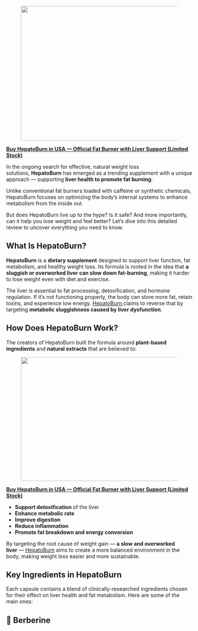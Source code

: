 <figure class="le lf lg lh li lj lb lc paragraph-image">
<div class="lb lc ld"><picture><img class="bh kj lk c" src="https://miro.medium.com/v2/resize:fit:413/1*gZdvqkaB8A0ZmwQbmlDPMw.png" alt="" width="516" height="364" /></picture></div>
</figure>
<meta name="google-site-verification" content="PV0hRj_DfBL-OhDE3u-iRSBv7y5hzSEZnr_6HePJClU" />
<p id="27fb" class="pw-post-body-paragraph ll lm fs ln b lo lp lq lr ls lt lu lv lw lx ly lz ma mb mc md me mf mg mh mi fl bk" data-selectable-paragraph=""><a class="ag mj" href="https://njpost.org/gethepatoburn" target="_blank" rel="noopener ugc nofollow"><strong class="ln ft">Buy HepatoBurn in USA &mdash; Official Fat Burner with Liver Support (Limited Stock)</strong></a></p>
<p id="bd4c" class="pw-post-body-paragraph ll lm fs ln b lo lp lq lr ls lt lu lv lw lx ly lz ma mb mc md me mf mg mh mi fl bk" data-selectable-paragraph="">In the ongoing search for effective, natural weight loss solutions,&nbsp;<strong class="ln ft">HepatoBurn</strong>&nbsp;has emerged as a trending supplement with a unique approach &mdash; supporting&nbsp;<strong class="ln ft">liver health to promote fat burning</strong>.</p>
<p id="6242" class="pw-post-body-paragraph ll lm fs ln b lo lp lq lr ls lt lu lv lw lx ly lz ma mb mc md me mf mg mh mi fl bk" data-selectable-paragraph="">Unlike conventional fat burners loaded with caffeine or synthetic chemicals, HepatoBurn focuses on optimizing the body&rsquo;s internal systems to enhance metabolism from the inside out.</p>
<p id="63ad" class="pw-post-body-paragraph ll lm fs ln b lo lp lq lr ls lt lu lv lw lx ly lz ma mb mc md me mf mg mh mi fl bk" data-selectable-paragraph="">But does HepatoBurn live up to the hype? Is it safe? And more importantly, can it help you lose weight and feel better? Let&rsquo;s dive into this detailed review to uncover everything you need to know.</p>
<h2 id="d066" class="mk ml fs bf mm mn mo mp mq mr ms mt mu lw mv mw mx ma my mz na me nb nc nd ne bk" data-selectable-paragraph="">What Is HepatoBurn?</h2>
<p id="acf8" class="pw-post-body-paragraph ll lm fs ln b lo nf lq lr ls ng lu lv lw nh ly lz ma ni mc md me nj mg mh mi fl bk" data-selectable-paragraph=""><strong class="ln ft">HepatoBurn</strong>&nbsp;is a&nbsp;<strong class="ln ft">dietary supplement</strong>&nbsp;designed to support liver function, fat metabolism, and healthy weight loss. Its formula is rooted in the idea that&nbsp;<strong class="ln ft">a sluggish or overworked liver can slow down fat-burning</strong>, making it harder to lose weight even with diet and exercise.</p>
<p id="4c31" class="pw-post-body-paragraph ll lm fs ln b lo lp lq lr ls lt lu lv lw lx ly lz ma mb mc md me mf mg mh mi fl bk" data-selectable-paragraph="">The liver is essential to fat processing, detoxification, and hormone regulation. If it&rsquo;s not functioning properly, the body can store more fat, retain toxins, and experience low energy.&nbsp;<a class="ag mj" href="https://www.facebook.com/Hepato.Burn.USA/" target="_blank" rel="noopener ugc nofollow">HepatoBurn&nbsp;</a>claims to reverse that by targeting&nbsp;<strong class="ln ft">metabolic sluggishness caused by liver dysfunction</strong>.</p>
<h2 id="f13a" class="mk ml fs bf mm mn mo mp mq mr ms mt mu lw mv mw mx ma my mz na me nb nc nd ne bk" data-selectable-paragraph="">How Does HepatoBurn Work?</h2>
<p id="83fc" class="pw-post-body-paragraph ll lm fs ln b lo nf lq lr ls ng lu lv lw nh ly lz ma ni mc md me nj mg mh mi fl bk" data-selectable-paragraph="">The creators of HepatoBurn built the formula around&nbsp;<strong class="ln ft">plant-based ingredients</strong>&nbsp;and&nbsp;<strong class="ln ft">natural extracts</strong>&nbsp;that are believed to:</p>
<figure class="nl nm nn no np lj lb lc paragraph-image">
<div class="lb lc nk"><picture><source srcset="https://miro.medium.com/v2/resize:fit:640/format:webp/1*YdqbL8Fo18vX45kgnvkbTw.png 640w, https://miro.medium.com/v2/resize:fit:720/format:webp/1*YdqbL8Fo18vX45kgnvkbTw.png 720w, https://miro.medium.com/v2/resize:fit:750/format:webp/1*YdqbL8Fo18vX45kgnvkbTw.png 750w, https://miro.medium.com/v2/resize:fit:786/format:webp/1*YdqbL8Fo18vX45kgnvkbTw.png 786w, https://miro.medium.com/v2/resize:fit:828/format:webp/1*YdqbL8Fo18vX45kgnvkbTw.png 828w, https://miro.medium.com/v2/resize:fit:1100/format:webp/1*YdqbL8Fo18vX45kgnvkbTw.png 1100w, https://miro.medium.com/v2/resize:fit:1044/format:webp/1*YdqbL8Fo18vX45kgnvkbTw.png 1044w" type="image/webp" sizes="(min-resolution: 4dppx) and (max-width: 700px) 50vw, (-webkit-min-device-pixel-ratio: 4) and (max-width: 700px) 50vw, (min-resolution: 3dppx) and (max-width: 700px) 67vw, (-webkit-min-device-pixel-ratio: 3) and (max-width: 700px) 65vw, (min-resolution: 2.5dppx) and (max-width: 700px) 80vw, (-webkit-min-device-pixel-ratio: 2.5) and (max-width: 700px) 80vw, (min-resolution: 2dppx) and (max-width: 700px) 100vw, (-webkit-min-device-pixel-ratio: 2) and (max-width: 700px) 100vw, 522px" /><source srcset="https://miro.medium.com/v2/resize:fit:640/1*YdqbL8Fo18vX45kgnvkbTw.png 640w, https://miro.medium.com/v2/resize:fit:720/1*YdqbL8Fo18vX45kgnvkbTw.png 720w, https://miro.medium.com/v2/resize:fit:750/1*YdqbL8Fo18vX45kgnvkbTw.png 750w, https://miro.medium.com/v2/resize:fit:786/1*YdqbL8Fo18vX45kgnvkbTw.png 786w, https://miro.medium.com/v2/resize:fit:828/1*YdqbL8Fo18vX45kgnvkbTw.png 828w, https://miro.medium.com/v2/resize:fit:1100/1*YdqbL8Fo18vX45kgnvkbTw.png 1100w, https://miro.medium.com/v2/resize:fit:1044/1*YdqbL8Fo18vX45kgnvkbTw.png 1044w" sizes="(min-resolution: 4dppx) and (max-width: 700px) 50vw, (-webkit-min-device-pixel-ratio: 4) and (max-width: 700px) 50vw, (min-resolution: 3dppx) and (max-width: 700px) 67vw, (-webkit-min-device-pixel-ratio: 3) and (max-width: 700px) 65vw, (min-resolution: 2.5dppx) and (max-width: 700px) 80vw, (-webkit-min-device-pixel-ratio: 2.5) and (max-width: 700px) 80vw, (min-resolution: 2dppx) and (max-width: 700px) 100vw, (-webkit-min-device-pixel-ratio: 2) and (max-width: 700px) 100vw, 522px" data-testid="og" /><img class="bh kj lk c" src="https://miro.medium.com/v2/resize:fit:418/1*YdqbL8Fo18vX45kgnvkbTw.png" alt="" width="522" height="335" /></picture></div>
</figure>
<p id="53fb" class="pw-post-body-paragraph ll lm fs ln b lo lp lq lr ls lt lu lv lw lx ly lz ma mb mc md me mf mg mh mi fl bk" data-selectable-paragraph=""><a class="ag mj" href="https://njpost.org/gethepatoburn" target="_blank" rel="noopener ugc nofollow"><strong class="ln ft">Buy HepatoBurn in USA &mdash; Official Fat Burner with Liver Support (Limited Stock)</strong></a></p>
<ul class="">
<li id="edd5" class="ll lm fs ln b lo lp lq lr ls lt lu lv lw lx ly lz ma mb mc md me mf mg mh mi nq nr ns bk" data-selectable-paragraph=""><strong class="ln ft">Support detoxification</strong>&nbsp;of the liver</li>
<li id="f367" class="ll lm fs ln b lo nt lq lr ls nu lu lv lw nv ly lz ma nw mc md me nx mg mh mi nq nr ns bk" data-selectable-paragraph=""><strong class="ln ft">Enhance metabolic rate</strong></li>
<li id="2cfa" class="ll lm fs ln b lo nt lq lr ls nu lu lv lw nv ly lz ma nw mc md me nx mg mh mi nq nr ns bk" data-selectable-paragraph=""><strong class="ln ft">Improve digestion</strong></li>
<li id="20dd" class="ll lm fs ln b lo nt lq lr ls nu lu lv lw nv ly lz ma nw mc md me nx mg mh mi nq nr ns bk" data-selectable-paragraph=""><strong class="ln ft">Reduce inflammation</strong></li>
<li id="67b4" class="ll lm fs ln b lo nt lq lr ls nu lu lv lw nv ly lz ma nw mc md me nx mg mh mi nq nr ns bk" data-selectable-paragraph=""><strong class="ln ft">Promote fat breakdown and energy conversion</strong></li>
</ul>
<p id="84cc" class="pw-post-body-paragraph ll lm fs ln b lo lp lq lr ls lt lu lv lw lx ly lz ma mb mc md me mf mg mh mi fl bk" data-selectable-paragraph="">By targeting the root cause of weight gain &mdash;&nbsp;<strong class="ln ft">a slow and overworked liver</strong>&nbsp;&mdash;&nbsp;<a class="ag mj" href="https://njpost.org/gethepatoburn" target="_blank" rel="noopener ugc nofollow">HepatoBurn</a>&nbsp;aims to create a more balanced environment in the body, making weight loss easier and more sustainable.</p>
<h2 id="56e3" class="mk ml fs bf mm mn mo mp mq mr ms mt mu lw mv mw mx ma my mz na me nb nc nd ne bk" data-selectable-paragraph="">Key Ingredients in HepatoBurn</h2>
<p id="89b9" class="pw-post-body-paragraph ll lm fs ln b lo nf lq lr ls ng lu lv lw nh ly lz ma ni mc md me nj mg mh mi fl bk" data-selectable-paragraph="">Each capsule contains a blend of clinically-researched ingredients chosen for their effect on liver health and fat metabolism. Here are some of the main ones:</p>
<h2 id="005e" class="mk ml fs bf mm mn mo mp mq mr ms mt mu lw mv mw mx ma my mz na me nb nc nd ne bk" data-selectable-paragraph="">🔹 Berberine</h2>
